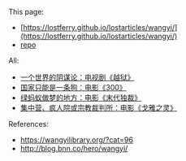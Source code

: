 This page: 

- [https://lostferry.github.io/lostarticles/wangyi/](https://lostferry.github.io/lostarticles/wangyi/)
- [repo](https://github.com/lostferry/lostarticles)

All:

- [一个世界的阴谋论：电视剧《越狱》](2007-04-03-yue-yu.md)
- [国家只能是一条狗：电影《300》](2007-04-21-300.md)
- [绿蚂蚁做梦的地方：电影《末代独裁》](2007-04-25-mo-dai-du-cai.md)
- [集中营、疯人院或宗教裁判所：电影《戈雅之灵》](2007-05-12-ge-ya-zhi-ling.md)

References:

- https://wangyilibrary.org/?cat=96
- http://blog.bnn.co/hero/wangyi/
